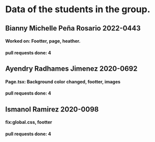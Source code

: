 # Data of the students in the group.

## Bianny Michelle Peña Rosario 2022-0443
<h4>Worked on: Footter, page, heather.</h4>
<h4>pull requests done: 4</h4>

## Ayendry Radhames Jimenez 2020-0692
<h4>Page.tsx: Background color changed, footter, images</h4>
<h4>pull requests done: 4 </h4>

## Ismanol Ramirez 2020-0098
<h4>fix:global.css, footter</h4>
<h4>pull requests done: 4 </h4>
